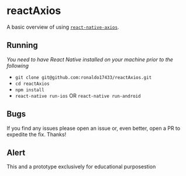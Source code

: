 # reactAxios

A basic overview of using [`react-native-axios`](https://github.com/axios/axios).

## Running

_You need to have React Native installed on your machine prior to the following_

- `git clone git@github.com:ronaldo17433/reactAxios.git`
- `cd reactAxios`
- `npm install`
- `react-native run-ios` OR `react-native run-android`

## Bugs

If you find any issues please open an issue or, even better, open a PR to expedite the fix. Thanks!

## Alert 

This and a prototype exclusively for educational purposestion
